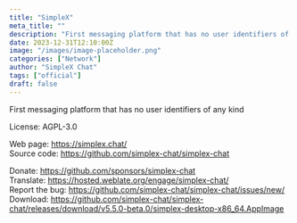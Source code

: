 ```yaml
---
title: "SimpleX"
meta_title: ""
description: "First messaging platform that has no user identifiers of any kind"
date: 2023-12-31T12:10:00Z
image: "/images/image-placeholder.png"
categories: ["Network"]
author: "SimpleX Chat"
tags: ["official"]
draft: false
---
```


First messaging platform that has no user identifiers of any kind

License: AGPL-3.0

Web page: https://simplex.chat/  
Source code: https://github.com/simplex-chat/simplex-chat

Donate: https://github.com/sponsors/simplex-chat  
Translate: https://hosted.weblate.org/engage/simplex-chat/  
Report the bug: https://github.com/simplex-chat/simplex-chat/issues/new/  
Download: https://github.com/simplex-chat/simplex-chat/releases/download/v5.5.0-beta.0/simplex-desktop-x86_64.AppImage
